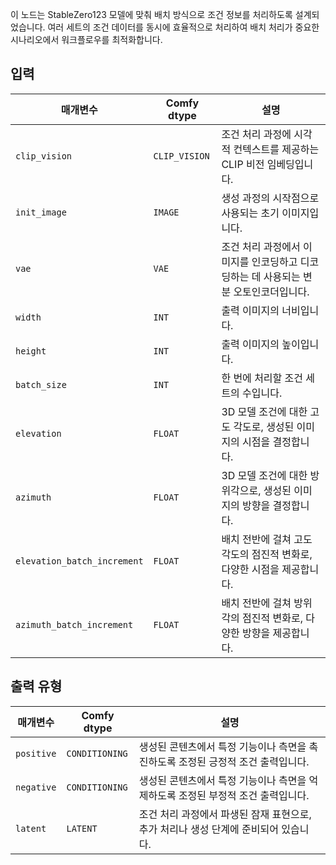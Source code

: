 
이 노드는 StableZero123 모델에 맞춰 배치 방식으로 조건 정보를 처리하도록 설계되었습니다. 여러 세트의 조건 데이터를 동시에 효율적으로 처리하여 배치 처리가 중요한 시나리오에서 워크플로우를 최적화합니다.

## 입력

| 매개변수             | Comfy dtype  | 설명 |
|----------------------|--------------|-------------|
| `clip_vision`         | `CLIP_VISION` | 조건 처리 과정에 시각적 컨텍스트를 제공하는 CLIP 비전 임베딩입니다. |
| `init_image`          | `IMAGE`      | 생성 과정의 시작점으로 사용되는 초기 이미지입니다. |
| `vae`                 | `VAE`        | 조건 처리 과정에서 이미지를 인코딩하고 디코딩하는 데 사용되는 변분 오토인코더입니다. |
| `width`               | `INT`        | 출력 이미지의 너비입니다. |
| `height`              | `INT`        | 출력 이미지의 높이입니다. |
| `batch_size`          | `INT`        | 한 번에 처리할 조건 세트의 수입니다. |
| `elevation`           | `FLOAT`      | 3D 모델 조건에 대한 고도 각도로, 생성된 이미지의 시점을 결정합니다. |
| `azimuth`             | `FLOAT`      | 3D 모델 조건에 대한 방위각으로, 생성된 이미지의 방향을 결정합니다. |
| `elevation_batch_increment` | `FLOAT` | 배치 전반에 걸쳐 고도 각도의 점진적 변화로, 다양한 시점을 제공합니다. |
| `azimuth_batch_increment` | `FLOAT` | 배치 전반에 걸쳐 방위각의 점진적 변화로, 다양한 방향을 제공합니다. |

## 출력 유형

| 매개변수     | Comfy dtype  | 설명 |
|---------------|--------------|-------------|
| `positive`    | `CONDITIONING` | 생성된 콘텐츠에서 특정 기능이나 측면을 촉진하도록 조정된 긍정적 조건 출력입니다. |
| `negative`    | `CONDITIONING` | 생성된 콘텐츠에서 특정 기능이나 측면을 억제하도록 조정된 부정적 조건 출력입니다. |
| `latent`      | `LATENT`     | 조건 처리 과정에서 파생된 잠재 표현으로, 추가 처리나 생성 단계에 준비되어 있습니다. |
